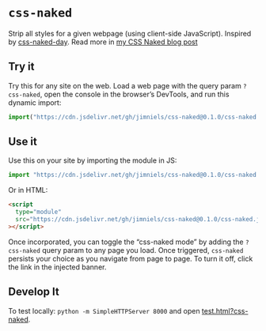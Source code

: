 # `css-naked`

Strip all styles for a given webpage (using client-side JavaScript). Inspired by [css-naked-day](https://css-naked-day.github.io/). Read more in [my CSS Naked blog post](https://blog.jim-nielsen.com/2020/css-naked/)

## Try it

Try this for any site on the web. Load a web page with the query param `?css-naked`, open the console in the browser’s DevTools, and run this dynamic import:

```js
import("https://cdn.jsdelivr.net/gh/jimniels/css-naked@0.1.0/css-naked.js");
```

## Use it

Use this on your site by importing the module in JS:

```js
import "https://cdn.jsdelivr.net/gh/jimniels/css-naked@0.1.0/css-naked.js";
```

Or in HTML:

```html
<script
  type="module"
  src="https://cdn.jsdelivr.net/gh/jimniels/css-naked@0.1.0/css-naked.js"
></script>
```

Once incorporated, you can toggle the “css-naked mode” by adding the `?css-naked` query param to any page you load. Once triggered, `css-naked` persists your choice as you navigate from page to page. To turn it off, click the link in the injected banner.

## Develop It

To test locally: `python -m SimpleHTTPServer 8000` and open [test.html?css-naked](http://localhost:8000/test.html?css-naked).
